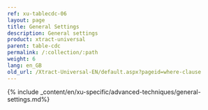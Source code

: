 ```yaml
---
ref: xu-tablecdc-06
layout: page
title: General Settings
description: General settings
product: xtract-universal
parent: table-cdc
permalink: /:collection/:path
weight: 6
lang: en_GB
old_url: /Xtract-Universal-EN/default.aspx?pageid=where-clause
---
```


{% include _content/en/xu-specific/advanced-techniques/general-settings.md%}